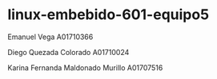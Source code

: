 # linux-embebido-601-equipo5

Emanuel Vega A01710366

Diego Quezada Colorado A01710024

Karina Fernanda Maldonado Murillo A01707516

